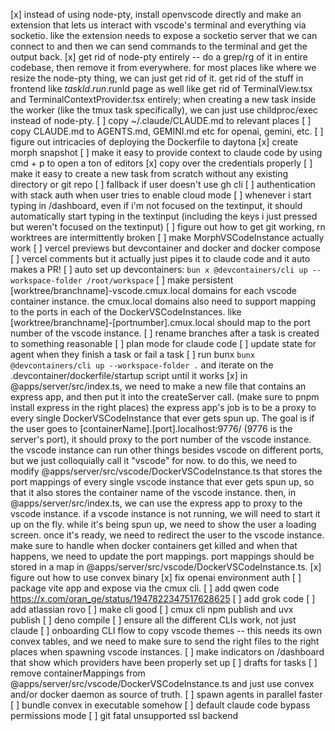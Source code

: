 [x] instead of using node-pty, install openvscode directly and make an extension that lets us interact with vscode's terminal and everything via socketio. like the extension needs to expose a socketio server that we can connect to and then we can send commands to the terminal and get the output back.
[x] get rid of node-pty entirely -- do a grep/rg of it in entire codebase, then remove it from everywhere. for most places like where we resize the node-pty thing, we can just get rid of it. get rid of the stuff in frontend like $taskId.run.$runId page as well like get rid of TerminalView.tsx and TerminalContextProvider.tsx entirely; when creating a new task inside the worker (like the tmux task specifically), we can just use childproc/exec instead of node-pty.
[ ] copy ~/.claude/CLAUDE.md to relevant places
[ ] copy CLAUDE.md to AGENTS.md, GEMINI.md etc for openai, gemini, etc.
[ ] figure out intricacies of deploying the Dockerfile to daytona
[x] create morph snapshot
[ ] make it easy to provide context to claude code by using cmd + p to open a ton of editors
[x] copy over the credentials properly
[ ] make it easy to create a new task from scratch without any existing directory or git repo
[ ] fallback if user doesn't use gh cli
[ ] authentication with stack auth when user tries to enable cloud mode
[ ] whenever i start typing in /dashboard, even if i'm not focused on the textinput, it should automatically start typing in the textinput (including the keys i just pressed but weren't focused on the textinput)
[ ] figure out how to get git working, rn worktrees are intermittently broken
[ ] make MorphVSCodeInstance actually work
[ ] vercel previews but devcontainer and docker and docker compose
[ ] vercel comments but it actually just pipes it to claude code and it auto makes a PR!
[ ] auto set up devcontainers: `bun x @devcontainers/cli up --workspace-folder /root/workspace`
[ ] make persistent [worktree/branchname]-vscode.cmux.local domains for each vscode container instance. the cmux.local domains also need to support mapping to the ports in each of the DockerVSCodeInstances. like [worktree/branchname]-[portnumber].cmux.local should map to the port number of the vscode instance.
[ ] rename branches after a task is created to something reasonable
[ ] plan mode for claude code
[ ] update state for agent when they finish a task or fail a task
[ ] run bunx `bunx @devcontainers/cli up --workspace-folder .` and iterate on the .devcontainer/dockerfile/startup script until it works
[x] in @apps/server/src/index.ts, we need to make a new file that contains an express app, and then put it into the createServer call. (make sure to pnpm install express in the right places) the express app's job is to be a proxy to every single DockerVSCodeInstance that ever gets spun up. The goal is if the user goes to [containerName].[port].localhost:9776/ (9776 is the server's port), it should proxy to the port number of the vscode instance. the vscode instance can run other things besides vscode on different ports, but we just colloquially call it "vscode" for now. to do this, we need to modify @apps/server/src/vscode/DockerVSCodeInstance.ts that stores the port mappings of every single vscode instance that ever gets spun up, so that it also stores the container name of the vscode instance. then, in @apps/server/src/index.ts, we can use the express app to proxy to the vscode instance. if a vscode instance is not running, we will need to start it up on the fly. while it's being spun up, we need to show the user a loading screen. once it's ready, we need to redirect the user to the vscode instance. make sure to handle when docker containers get killed and when that happens, we need to update the port mappings. port mappings should be stored in a map in @apps/server/src/vscode/DockerVSCodeInstance.ts.
[x] figure out how to use convex binary
[x] fix openai environment auth
[ ] package vite app and expose via the cmux cli.
[ ] add qwen code https://x.com/oran_ge/status/1947822347517628625
[ ] add grok code
[ ] add atlassian rovo
[ ] make cli good
[ ] cmux cli npm publish and uvx publish
[ ] deno compile
[ ] ensure all the different CLIs work, not just claude
[ ] onboarding CLI flow to copy vscode themes -- this needs its own convex tables, and we need to make sure to send the right files to the right places when spawning vscode instances.
[ ] make indicators on /dashboard that show which providers have been properly set up
[ ] drafts for tasks
[ ] remove containerMappings from @apps/server/src/vscode/DockerVSCodeInstance.ts and just use convex and/or docker daemon as source of truth.
[ ] spawn agents in parallel faster
[ ] bundle convex in executable somehow
[ ] default claude code bypass permissions mode
[ ] git fatal unsupported ssl backend
